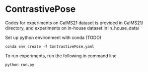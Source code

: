 # ContrastivePose
Codes for experiments on CalMS21 dataset is provided in CalMS21/ directory, and experiments on in-house dataset in in_house_data/

Set up python environment with conda (TODO)
```
conda env create -f ContrastivePose.yaml
```

To run experiments, run the following in command line
```
python run.py
```
